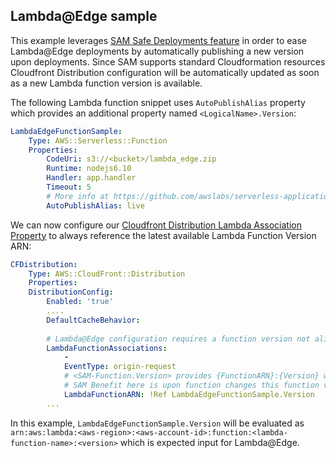 ## Lambda@Edge sample

This example leverages [SAM Safe Deployments feature](https://github.com/awslabs/serverless-application-model/blob/master/docs/safe_lambda_deployments.rst) in order to ease Lambda@Edge deployments by automatically publishing a new version upon deployments. Since SAM supports standard Cloudformation resources Cloudfront Distribution configuration will be automatically updated as soon as a new Lambda function version is available.

The following Lambda function snippet uses ``AutoPublishAlias`` property which provides an additional property named `<LogicalName>.Version`:

```yaml
LambdaEdgeFunctionSample:
    Type: AWS::Serverless::Function
    Properties:
        CodeUri: s3://<bucket>/lambda_edge.zip
        Runtime: nodejs6.10
        Handler: app.handler
        Timeout: 5
        # More info at https://github.com/awslabs/serverless-application-model/blob/master/docs/safe_lambda_deployments.rst
        AutoPublishAlias: live 
```

We can now configure our [Cloudfront Distribution Lambda Association Property](https://docs.aws.amazon.com/AWSCloudFormation/latest/UserGuide/aws-properties-cloudfront-distribution-lambdafunctionassociation.html) to always reference the latest available Lambda Function Version ARN:

```yaml
CFDistribution:
    Type: AWS::CloudFront::Distribution
    Properties:
    DistributionConfig:
        Enabled: 'true'
        ....
        DefaultCacheBehavior:
        
        # Lambda@Edge configuration requires a function version not alias
        LambdaFunctionAssociations:
            - 
            EventType: origin-request
            # <SAM-Function.Version> provides {FunctionARN}:{Version} which is exactly what Cloudfront expects
            # SAM Benefit here is upon function changes this function version will also be updated in Cloudfront
            LambdaFunctionARN: !Ref LambdaEdgeFunctionSample.Version
        ...
```

In this example, ``LambdaEdgeFunctionSample.Version`` will be evaluated as ``arn:aws:lambda:<aws-region>:<aws-account-id>:function:<lambda-function-name>:<version>`` which is expected input for Lambda@Edge. 
